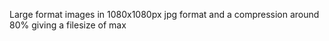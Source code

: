 Large format images in 1080x1080px jpg format and a compression around 80% giving a filesize of max 
